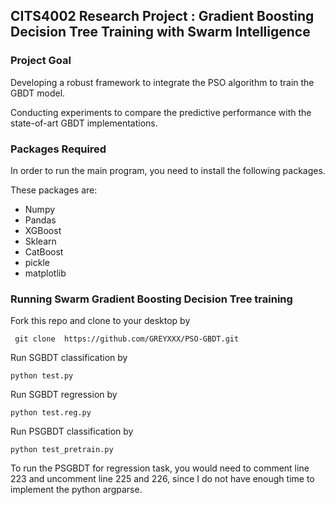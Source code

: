## CITS4002 Research Project : Gradient Boosting Decision Tree Training with Swarm Intelligence

### Project Goal
Developing a robust framework to integrate the PSO algorithm to train the GBDT model.

Conducting experiments to compare the predictive performance with the state-of-art GBDT implementations.



### Packages Required

<p>In order to run the main program, you need to install the following packages.</p>
<p>These packages are:</p>

<ul>
    <li>Numpy</li>
    <li>Pandas</li>
    <li>XGBoost</li>
    <li>Sklearn</li>
    <li>CatBoost</li>
    <li>pickle</li>
    <li>matplotlib</li>
</ul>

### Running Swarm Gradient Boosting Decision Tree training

Fork this repo and clone to your desktop by 

``` git clone  https://github.com/GREYXXX/PSO-GBDT.git```

Run SGBDT classification by

``` python test.py ```

Run SGBDT regression by

``` python test.reg.py ```

Run PSGBDT classification by

``` python test_pretrain.py ```

To run the PSGBDT for regression task, you would need to comment line 223 and uncomment line 225 and 226, since I do not have enough time to implement the python argparse.


